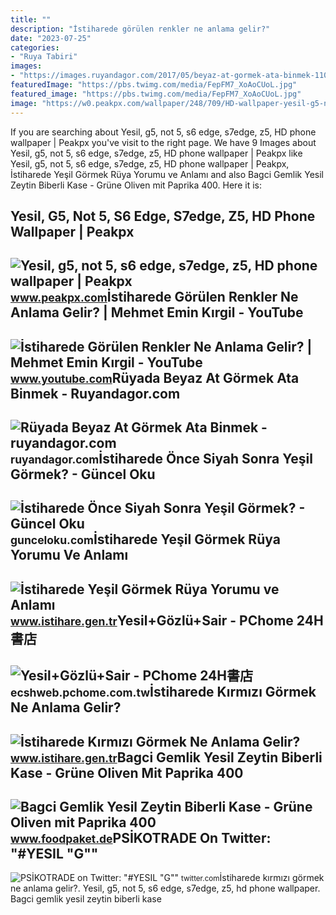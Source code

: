 ```yaml
---
title: ""
description: "İstiharede görülen renkler ne anlama gelir?"
date: "2023-07-25"
categories:
- "Ruya Tabiri"
images:
- "https://images.ruyandagor.com/2017/05/beyaz-at-gormek-ata-binmek-1108.jpg"
featuredImage: "https://pbs.twimg.com/media/FepFM7_XoAoCUoL.jpg"
featured_image: "https://pbs.twimg.com/media/FepFM7_XoAoCUoL.jpg"
image: "https://w0.peakpx.com/wallpaper/248/709/HD-wallpaper-yesil-g5-not-5-s6-edge-s7edge-z5.jpg"
---
```


If you are searching about Yesil, g5, not 5, s6 edge, s7edge, z5, HD phone wallpaper | Peakpx you've visit to the right page. We have 9 Images about Yesil, g5, not 5, s6 edge, s7edge, z5, HD phone wallpaper | Peakpx like Yesil, g5, not 5, s6 edge, s7edge, z5, HD phone wallpaper | Peakpx, İstiharede Yeşil Görmek Rüya Yorumu ve Anlamı and also Bagci Gemlik Yesil Zeytin Biberli Kase - Grüne Oliven mit Paprika 400. Here it is:

Yesil, G5, Not 5, S6 Edge, S7edge, Z5, HD Phone Wallpaper | Peakpx
------------------------------------------------------------------

 ![Yesil, g5, not 5, s6 edge, s7edge, z5, HD phone wallpaper | Peakpx](https://w0.peakpx.com/wallpaper/248/709/HD-wallpaper-yesil-g5-not-5-s6-edge-s7edge-z5.jpg) <small>www.peakpx.com</small>İstiharede Görülen Renkler Ne Anlama Gelir? | Mehmet Emin Kırgil - YouTube
--------------------------------------------------------------------------

 ![İstiharede Görülen Renkler Ne Anlama Gelir? | Mehmet Emin Kırgil - YouTube](https://i.ytimg.com/vi/QQaJC16H0K8/maxresdefault.jpg) <small>www.youtube.com</small>Rüyada Beyaz At Görmek Ata Binmek - Ruyandagor.com
--------------------------------------------------

 ![Rüyada Beyaz At Görmek Ata Binmek - ruyandagor.com](https://images.ruyandagor.com/2017/05/beyaz-at-gormek-ata-binmek-1108.jpg) <small>ruyandagor.com</small>İstiharede Önce Siyah Sonra Yeşil Görmek? - Güncel Oku
------------------------------------------------------

 ![İstiharede Önce Siyah Sonra Yeşil Görmek? - Güncel Oku](https://gunceloku.com/uploads/istiharede-once-siyah-sonra-yesil-gormek-612f4f5b3cf31.jpg) <small>gunceloku.com</small>İstiharede Yeşil Görmek Rüya Yorumu Ve Anlamı
---------------------------------------------

 ![İstiharede Yeşil Görmek Rüya Yorumu ve Anlamı](https://www.istihare.gen.tr/images/istiharede-yesil-gormek.jpg) <small>www.istihare.gen.tr</small>Yesil+Gözlü+Sair - PChome 24H書店
-------------------------------

 ![Yesil+Gözlü+Sair - PChome 24H書店](https://cs-b.ecimg.tw/items/DJBQAQD900EBWWY/000002_1645735984.jpg) <small>ecshweb.pchome.com.tw</small>İstiharede Kırmızı Görmek Ne Anlama Gelir?
------------------------------------------

 ![İstiharede Kırmızı Görmek Ne Anlama Gelir?](https://www.istihare.gen.tr/images/istiharede-kirmizi-gormek.jpg) <small>www.istihare.gen.tr</small>Bagci Gemlik Yesil Zeytin Biberli Kase - Grüne Oliven Mit Paprika 400
---------------------------------------------------------------------

 ![Bagci Gemlik Yesil Zeytin Biberli Kase - Grüne Oliven mit Paprika 400](https://cdn.shopify.com/s/files/1/0614/6270/8480/products/Bagci-Gemlik-Yesil-Zeytin-Biberli-Kase---Grune-Oliven-mit-Paprika-400-g-Bagci-1669714760_1000x1000.jpg?v=1669714762) <small>www.foodpaket.de</small>PSİKOTRADE On Twitter: "#YESIL "G""
-----------------------------------

 ![PSİKOTRADE on Twitter: "#YESIL "G""](https://pbs.twimg.com/media/FepFM7_XoAoCUoL.jpg) <small>twitter.com</small>İstiharede kırmızı görmek ne anlama gelir?. Yesil, g5, not 5, s6 edge, s7edge, z5, hd phone wallpaper. Bagci gemlik yesil zeytin biberli kase
